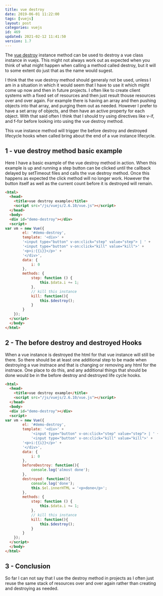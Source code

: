 ```yaml
---
title: vue destroy
date: 2019-06-01 11:22:00
tags: [vuejs]
layout: post
categories: vuejs
id: 469
updated: 2021-02-12 11:41:50
version: 1.7
---
```


The [vue destroy](https://vuejs.org/v2/api/#vm-destroy) instance method can be used to destroy a vue class instance in vuejs. This might not always work out as expected when you think of what might happen when calling a method called destroy, but it will to some extent do just that as the name would sugest.

I think that the vue destroy method should generaly not be used, unless I am in a situation in which it would seem that I have to use it which might come up now and then in future projects. I often like to create client systems with a fixed set of resources and then just result thouse resources over and over again. For example there is having an array and then pushing objects into that array, and purging them out as needed. However I prefer to have a set array of objects, and then have an active property for each object. With that said often I think that I should try using directives like v-if, and f-for before looking into using the vue destroy method.

This vue instance method will trigger the before destroy and destroyed lifecycle hooks when called bring about the end of a vue instance lifecycle.


<!-- more -->

## 1 - vue destroy method basic example

Here I have a basic example of the vue destroy method in action. When this example is up and running a step button can be clicked until the callback delayed by setTimeout files and calls the vue destroy method. Once this happens as expected the click method will no longer work. However the button itself as well as the current count before it is destroyed will remain.

```html
<html>
  <head>
    <title>vue destroy example</title>
    <script src="/js/vuejs/2.6.10/vue.js"></script>
  </head>
  <body>
  <div id="demo-destroy"></div>
  <script>
var vm = new Vue({
        el: '#demo-destroy',
        template: '<div>' +
        '<input type="button" v-on:click="step" value="step"> | ' +
        '<input type="button" v-on:click="kill" value="kill">' +
        '<p>i:{{i}}</p>' +
        '</div>',
        data: {
            i: 0
        },
        methods: {
            step: function () {
                this.$data.i += 1;
            },
            // kill this instance
            kill: function(){
                this.$destroy();
            }
        }
    });
  </script>
  </body>
</html>
```

## 2 - The before destroy and destroyed Hooks

When a vue instance is destroyed the html for that vue instance will still be there. So there should be at least one additional step to be made when destroying a vue instnace and that is changing or removing any html for the instnace. One place to do this, and any additional things that should be done would be in the before destroy and destroyed life cycle hooks.

```html
<html>
  <head>
    <title>vue destroy example</title>
    <script src="/js/vuejs/2.6.10/vue.js"></script>
  </head>
  <body>
  <div id="demo-destroy"></div>
  <script>
var vm = new Vue({
        el: '#demo-destroy',
        template: '<div>' +
            '<input type="button" v-on:click="step" value="step"> | ' +
            '<input type="button" v-on:click="kill" value="kill">' +
        '<p>i:{{i}}</p>' +
        '</div>',
        data: {
            i: 0
        },
        beforeDestroy: function(){
            console.log('almost done');
        },
        destroyed: function(){
            console.log('done');
            this.$el.innerHTML = '<p>done</p>';
        },
        methods: {
            step: function () {
                this.$data.i += 1;
            },
            // kill this instance
            kill: function(){
                this.$destroy();
            }
        }
    });
  </script>
  </body>
</html>
```

## 3 - Conclusion

So far I can not say that I use the destroy method in projects as I often just reuse the same stack of resources over and over again rather than creating and destroying as needed.
